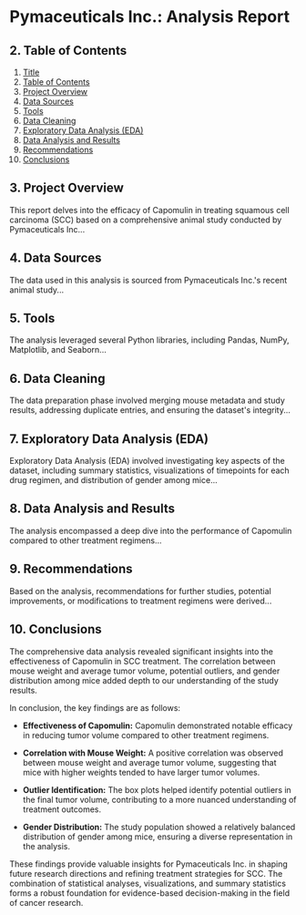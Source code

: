 # Pymaceuticals Inc.: Analysis Report

## 2. Table of Contents
1. [Title](#title)
2. [Table of Contents](#table-of-contents)
3. [Project Overview](#project-overview)
4. [Data Sources](#data-sources)
5. [Tools](#tools)
6. [Data Cleaning](#data-cleaning)
7. [Exploratory Data Analysis (EDA)](#exploratory-data-analysis-eda)
8. [Data Analysis and Results](#data-analysis-and-results)
9. [Recommendations](#recommendations)
10. [Conclusions](#conclusions)

## 3. Project Overview
This report delves into the efficacy of Capomulin in treating squamous cell carcinoma (SCC) based on a comprehensive animal study conducted by Pymaceuticals Inc...

## 4. Data Sources
The data used in this analysis is sourced from Pymaceuticals Inc.'s recent animal study...

## 5. Tools
The analysis leveraged several Python libraries, including Pandas, NumPy, Matplotlib, and Seaborn...

## 6. Data Cleaning
The data preparation phase involved merging mouse metadata and study results, addressing duplicate entries, and ensuring the dataset's integrity...

## 7. Exploratory Data Analysis (EDA)
Exploratory Data Analysis (EDA) involved investigating key aspects of the dataset, including summary statistics, visualizations of timepoints for each drug regimen, and distribution of gender among mice...

## 8. Data Analysis and Results
The analysis encompassed a deep dive into the performance of Capomulin compared to other treatment regimens...

## 9. Recommendations
Based on the analysis, recommendations for further studies, potential improvements, or modifications to treatment regimens were derived...

## 10. Conclusions
The comprehensive data analysis revealed significant insights into the effectiveness of Capomulin in SCC treatment. The correlation between mouse weight and average tumor volume, potential outliers, and gender distribution among mice added depth to our understanding of the study results.

In conclusion, the key findings are as follows:

- **Effectiveness of Capomulin:** Capomulin demonstrated notable efficacy in reducing tumor volume compared to other treatment regimens.

- **Correlation with Mouse Weight:** A positive correlation was observed between mouse weight and average tumor volume, suggesting that mice with higher weights tended to have larger tumor volumes.

- **Outlier Identification:** The box plots helped identify potential outliers in the final tumor volume, contributing to a more nuanced understanding of treatment outcomes.

- **Gender Distribution:** The study population showed a relatively balanced distribution of gender among mice, ensuring a diverse representation in the analysis.

These findings provide valuable insights for Pymaceuticals Inc. in shaping future research directions and refining treatment strategies for SCC. The combination of statistical analyses, visualizations, and summary statistics forms a robust foundation for evidence-based decision-making in the field of cancer research.

